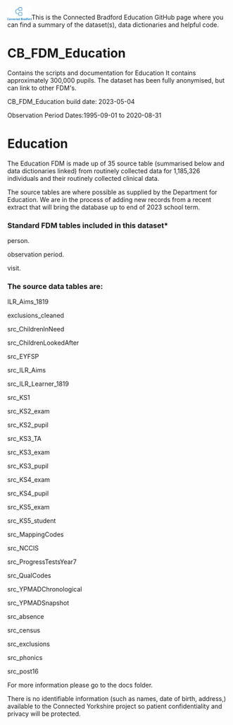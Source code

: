 <a href="https://www.bradfordresearch.nhs.uk/our-research-teams/connected-bradford/">
  <img align="left" alt="ConnectedBradford" width="55px" src="https://github.com/ShoreRob1/Images/blob/main/CB%20logo%201.png?raw=true" />
</a>

This is the Connected Bradford Education GitHub page where you can find a summary of the dataset(s), data dictionaries and helpful code.

# CB_FDM_Education

Contains the scripts and documentation for Education
It contains approximately 300,000 pupils. The dataset has been fully anonymised, but can link to other FDM's.

CB_FDM_Education	build date: 2023-05-04	

Observation Period Dates:1995-09-01	to	2020-08-31 


# Education
The Education FDM is made up of 35 source table (summarised below and data dictionaries linked) from routinely collected data for 1,185,326  individuals and their routinely collected clinical data. 

The source tables are where possible as supplied by the Department for Education. We are in the process of adding new records from a recent extract that will bring the database up to end of 2023 school term. 

### Standard FDM tables included in this dataset*
person.

observation period.

visit.

### The source data tables are: 

ILR_Aims_1819

exclusions_cleaned

src_ChildrenInNeed

src_ChildrenLookedAfter

src_EYFSP

src_ILR_Aims

src_ILR_Learner_1819

src_KS1

src_KS2_exam

src_KS2_pupil

src_KS3_TA

src_KS3_exam

src_KS3_pupil

src_KS4_exam

src_KS4_pupil

src_KS5_exam

src_KS5_student

src_MappingCodes

src_NCCIS

src_ProgressTestsYear7

src_QualCodes

src_YPMADChronological

src_YPMADSnapshot

src_absence

src_census

src_exclusions

src_phonics


src_post16




For more information please go to the docs folder. 

There is no identifiable information (such as names, date of birth, address,) available to the Connected Yorkshire project so patient confidentiality and privacy will be protected.


